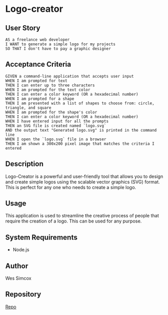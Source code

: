 # Logo-creator

## User Story
```
AS a freelance web developer
I WANT to generate a simple logo for my projects
SO THAT I don't have to pay a graphic designer
```
## Acceptance Criteria
```
GIVEN a command-line application that accepts user input
WHEN I am prompted for text
THEN I can enter up to three characters
WHEN I am prompted for the text color
THEN I can enter a color keyword (OR a hexadecimal number)
WHEN I am prompted for a shape
THEN I am presented with a list of shapes to choose from: circle, triangle, and square
WHEN I am prompted for the shape's color
THEN I can enter a color keyword (OR a hexadecimal number)
WHEN I have entered input for all the prompts
THEN an SVG file is created named `logo.svg`
AND the output text "Generated logo.svg" is printed in the command line
WHEN I open the `logo.svg` file in a browser
THEN I am shown a 300x200 pixel image that matches the criteria I entered
```
## Description
Logo-Creator is a powerful and user-friendly tool that allows you to design and create simple logos using the scalable vector graphics (SVG) format. This is perfect for any one who needs to create a simple logo.

## Usage
This application is used to streamline the creative process of people that require the creation of a logo. This can be used for any purpose.

## System Requirements
- Node.js

## Author
Wes Simcox

## Repository
[Repo](https://github.com/WesSimcox/Logo-creator)

